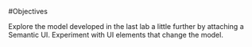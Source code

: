 #Objectives

Explore the model developed in the last lab a little further by attaching a Semantic UI. Experiment with UI elements that change the model.